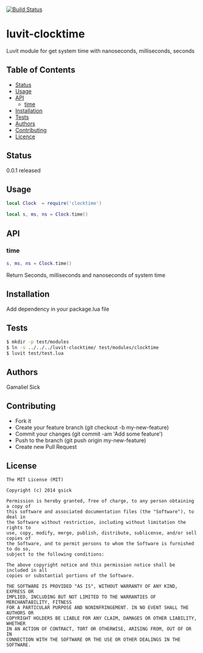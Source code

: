 [![Build Status](https://travis-ci.org/gsick/luvit-clocktime.svg?branch=master)](https://travis-ci.org/gsick/luvit-clocktime)

luvit-clocktime
===============

Luvit module for get system time with nanoseconds, milliseconds, seconds

## Table of Contents

* [Status](#status)
* [Usage](#usage)
* [API](#api)
    * [time](#time)
* [Installation](#installation)
* [Tests](#tests)
* [Authors](#authors)
* [Contributing](#contributing)
* [Licence](#licence)

## Status

0.0.1 released

## Usage

```lua
local Clock  = require('clocktime')

local s, ms, ns = Clock.time()
```

## API

### time

```lua
s, ms, ns = Clock.time()
```

Return Seconds, milliseconds and nanoseconds of system time

## Installation

Add dependency in your package.lua file

## Tests

```bash
$ mkdir -p test/modules
$ ln -s ../../../luvit-clocktime/ test/modules/clocktime
$ luvit test/test.lua
```

## Authors

Gamaliel Sick

## Contributing

  * Fork it
  * Create your feature branch (git checkout -b my-new-feature)
  * Commit your changes (git commit -am 'Add some feature')
  * Push to the branch (git push origin my-new-feature)
  * Create new Pull Request

## License

```
The MIT License (MIT)

Copyright (c) 2014 gsick

Permission is hereby granted, free of charge, to any person obtaining a copy of
this software and associated documentation files (the "Software"), to deal in
the Software without restriction, including without limitation the rights to
use, copy, modify, merge, publish, distribute, sublicense, and/or sell copies of
the Software, and to permit persons to whom the Software is furnished to do so,
subject to the following conditions:

The above copyright notice and this permission notice shall be included in all
copies or substantial portions of the Software.

THE SOFTWARE IS PROVIDED "AS IS", WITHOUT WARRANTY OF ANY KIND, EXPRESS OR
IMPLIED, INCLUDING BUT NOT LIMITED TO THE WARRANTIES OF MERCHANTABILITY, FITNESS
FOR A PARTICULAR PURPOSE AND NONINFRINGEMENT. IN NO EVENT SHALL THE AUTHORS OR
COPYRIGHT HOLDERS BE LIABLE FOR ANY CLAIM, DAMAGES OR OTHER LIABILITY, WHETHER
IN AN ACTION OF CONTRACT, TORT OR OTHERWISE, ARISING FROM, OUT OF OR IN
CONNECTION WITH THE SOFTWARE OR THE USE OR OTHER DEALINGS IN THE SOFTWARE.
```

